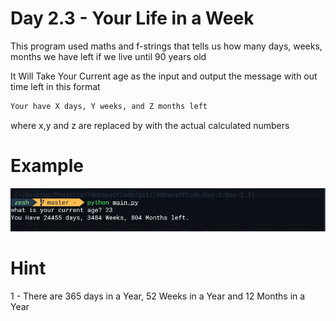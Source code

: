 # Day 2.3 - Your Life in a Week
This program used maths and f-strings that tells us how many days, weeks, months we have left if we live until 90 years old

It Will Take Your Current age as the input and output the message with out time left in this format 

```txt
Your have X days, Y weeks, and Z months left
```
where x,y and z are replaced by with the actual calculated numbers

# Example
![Example](main.png)


# Hint

1 - There are 365 days in a Year, 52 Weeks in a Year and 12 Months in a Year

